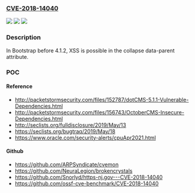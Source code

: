 ### [CVE-2018-14040](https://cve.mitre.org/cgi-bin/cvename.cgi?name=CVE-2018-14040)
![](https://img.shields.io/static/v1?label=Product&message=n%2Fa&color=blue)
![](https://img.shields.io/static/v1?label=Version&message=n%2Fa&color=blue)
![](https://img.shields.io/static/v1?label=Vulnerability&message=n%2Fa&color=brighgreen)

### Description

In Bootstrap before 4.1.2, XSS is possible in the collapse data-parent attribute.

### POC

#### Reference
- http://packetstormsecurity.com/files/152787/dotCMS-5.1.1-Vulnerable-Dependencies.html
- http://packetstormsecurity.com/files/156743/OctoberCMS-Insecure-Dependencies.html
- http://seclists.org/fulldisclosure/2019/May/13
- https://seclists.org/bugtraq/2019/May/18
- https://www.oracle.com/security-alerts/cpuApr2021.html

#### Github
- https://github.com/ARPSyndicate/cvemon
- https://github.com/NeuraLegion/brokencrystals
- https://github.com/Snorlyd/https-nj.gov---CVE-2018-14040
- https://github.com/ossf-cve-benchmark/CVE-2018-14040

